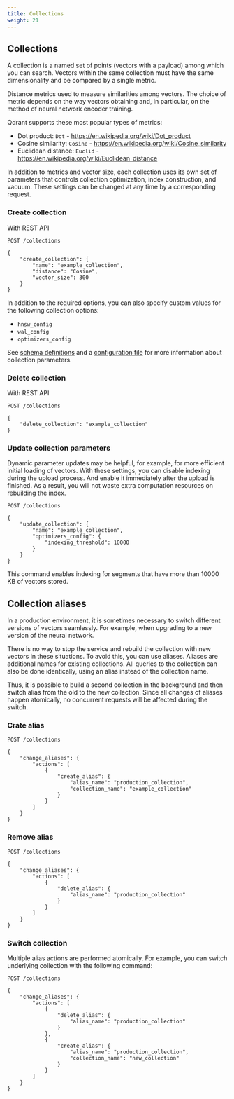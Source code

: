 ```yaml
---
title: Collections
weight: 21
---
```


## Collections

A collection is a named set of points (vectors with a payload) among which you can search.
Vectors within the same collection must have the same dimensionality and be compared by a single metric.

Distance metrics used to measure similarities among vectors.
The choice of metric depends on the way vectors obtaining and, in particular, on the method of neural network encoder training.

Qdrant supports these most popular types of metrics:

* Dot product: `Dot` - https://en.wikipedia.org/wiki/Dot_product
* Cosine similarity: `Cosine`  - https://en.wikipedia.org/wiki/Cosine_similarity
* Euclidean distance: `Euclid` - https://en.wikipedia.org/wiki/Euclidean_distance

In addition to metrics and vector size, each collection uses its own set of parameters that controls collection optimization, index construction, and vacuum.
These settings can be changed at any time by a corresponding request.

### Create collection

With REST API

```
POST /collections

{
    "create_collection": {
        "name": "example_collection",
        "distance": "Cosine",
        "vector_size": 300
    }
}
```

In addition to the required options, you can also specify custom values for the following collection options:

- `hnsw_config`
- `wal_config`
- `optimizers_config`

See [schema definitions](https://qdrant.github.io/qdrant/redoc/index.html#operation/update_collections) and a [configuration file](https://github.com/qdrant/qdrant/blob/master/config/config.yaml) for more information about collection parameters. 


<!-- 
#### Python

```python
```
 -->

### Delete collection

With REST API

```
POST /collections

{
    "delete_collection": "example_collection"
}
```

<!-- 
#### Python

```python
```
 -->


### Update collection parameters

Dynamic parameter updates may be helpful, for example, for more efficient initial loading of vectors.
With these settings, you can disable indexing during the upload process.  And enable it immediately after the upload is finished.
As a result, you will not waste extra computation resources on rebuilding the index.

```
POST /collections

{
    "update_collection": {
        "name": "example_collection",
        "optimizers_config": {
            "indexing_threshold": 10000
        }
    } 
}
```

This command enables indexing for segments that have more than 10000 KB of vectors stored.


<!-- 
#### Python

```python
```
 -->


## Collection aliases

In a production environment, it is sometimes necessary to switch different versions of vectors seamlessly.
For example, when upgrading to a new version of the neural network.

There is no way to stop the service and rebuild the collection with new vectors in these situations.
To avoid this, you can use aliases. 
Aliases are additional names for existing collections.
All queries to the collection can also be done identically, using an alias instead of the collection name.

Thus, it is possible to build a second collection in the background and then switch alias from the old to the new collection.
Since all changes of aliases happen atomically, no concurrent requests will be affected during the switch.

### Crate alias

```
POST /collections

{
    "change_aliases": {
        "actions": [
            {
                "create_alias": {
                    "alias_name": "production_collection",
                    "collection_name": "example_collection"
                }
            }
        ]
    }
}
```

<!-- 
#### Python

```python
```
 -->


### Remove alias

```
POST /collections

{
    "change_aliases": {
        "actions": [
            {
                "delete_alias": {
                    "alias_name": "production_collection"
                }
            }
        ]
    }
}
```

<!-- 
#### Python

```python
```
 -->

### Switch collection

Multiple alias actions are performed atomically.
For example, you can switch underlying collection with the following command:


```
POST /collections

{
    "change_aliases": {
        "actions": [
            {
                "delete_alias": {
                    "alias_name": "production_collection"
                }
            },
            {
                "create_alias": {
                    "alias_name": "production_collection",
                    "collection_name": "new_collection"
                }
            }
        ]
    }
}
```